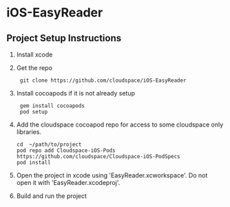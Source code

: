 iOS-EasyReader
===

Project Setup Instructions
---

1. Install xcode
2. Get the repo


        git clone https://github.com/cloudspace/iOS-EasyReader

3. Install cocoapods if it is not already setup


        gem install cocoapods
        pod setup

4.  Add the cloudspace cocoapod repo for access to some cloudspace only libraries.


        cd  ~/path/to/project
        pod repo add Cloudspace-iOS-Pods https://github.com/cloudspace/Cloudspace-iOS-PodSpecs
        pod install

5. Open the project in xcode using 'EasyReader.xcworkspace'.  Do not open it with 'EasyReader.xcodeproj'.

6. Build and run the project
